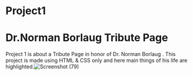 # Project1
# Dr.Norman Borlaug Tribute Page
Project 1 is about a Tribute Page in honor of Dr. Norman Borlaug . This project is made using HTML &amp; CSS only and here main things of his life are highlighted.![Screenshot (79)](https://user-images.githubusercontent.com/72137517/129477162-61daeac4-4d27-4c32-a9c4-9a6b0a0140e0.png)


